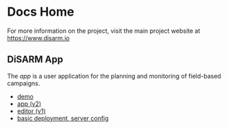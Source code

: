 # Docs Home

For more information on the project, visit the main project website at <https://www.disarm.io>

## DiSARM App

The _app_ is a user application for the planning and monitoring of field-based campaigns.

* [demo](app-v2/demo.md)
* [app \(v2\)](app-v2/)
* [editor \(v1\)](editor-v1/)
* [basic deployment, server config](deployment.md)

